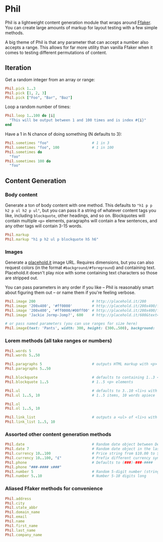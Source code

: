 # Phil

Phil is a lightweight content generation module that wraps around [Ffaker](https://github.com/EmmanuelOga/ffaker/tree/master/lib/ffaker). You can create large amounts of markup for layout testing with a few simple methods.

A big theme of Phil is that any parameter that can accept a number also accepts a range. This allows for far more utility than vanilla Ffaker when it comes to testing different permutations of content.

## Iteration

Get a random integer from an array or range:

```ruby
Phil.pick 1..3
Phil.pick [1, 2, 3]
Phil.pick ["Foo", "Bar", "Baz"]
```

Loop a random number of times:

```ruby
Phil.loop 1..100 do |i|
  "This will be output between 1 and 100 times and is index #{i}"
end
```

Have a 1 in N chance of doing something (N defaults to 3):

```ruby
Phil.sometimes "foo"                    # 1 in 3
Phil.sometimes "foo", 100               # 1 in 100
Phil.sometimes do
  "foo"
Phil.sometimes 100 do
  "foo"
```

## Content Generation

### Body content

Generate a ton of body content with one method. This defaults to
`"h1 p p h2 p ol h2 p ul"`, but you can pass it a string of whatever content tags you like,
including `blockquote`, other headings, and so on. Blockquotes will contain multiple `<p>` elements, paragraphs will contain a few sentences, and any other tags will contain 3-15 words.

```ruby
Phil.markup
Phil.markup "h1 p h2 ul p blockquote h5 h6"
```

### Images

Generate a [placehold.it](http://placehold.it) image URL. Requires dimensions, but you can also request colors (in the format `#background/#foreground`) and containing text. Placehold.it doesn't play nice with some containing text characters so those are stripped out.

You can pass parameters in any order if you like – Phil is reasonably smart about figuring them out – or name them if you're feeling verbose.

```ruby
Phil.image 200                          # http://placehold.it/200
Phil.image '200x400', '#ff0000'         # http://placehold.it/200x400/ff0000
Phil.image '200x400', '#ff0000/#00ff00' # http://placehold.it/200x400/ff0000/00ff00
Phil.image 'Jackie Jormp-Jomp?', 600    # http://placehold.it/600&text=Jackie+Jormp-Jomp

# or pass named parameters (you can use ranges for size here)
Phil.image(text: 'Pants', width: 300, height: (300..500), background: '#ff0000', foreground: '#0000ff')
```

### Lorem methods (all take ranges or numbers)

```ruby
Phil.words 5
Phil.words 5..50

Phil.paragraphs 5                       # outputs HTML markup with <p> elements
Phil.paragraphs 5..50

Phil.blockquote                         # defaults to containing 1..3 <p> elements
Phil.blockquote 1..5                    # 1..5 <p> elements

Phil.ul                                 # defaults to 3..10 <li>s with 3..15 words
Phil.ul 1..5, 10                        # 1..5 items, 10 words apiece

Phil.ol
Phil.ol 1..5, 10

Phil.link_list                          # outputs a <ul> of <li>s with <a>s inside
Phil.link_list 1..5, 10
```

### Assorted other content generation methods

```ruby
Phil.date                               # Random date object between Dec 31 1969 and now
Phil.date 7                             # Random date object in the last 7 days
Phil.currency 10..100                   # Price string from $10.00 to $100.00
Phil.currency 10..100, "£"              # Prefix different currency symbol
Phil.phone                              # Defaults to (###)-###-####
Phil.phone "###-#### x###"
Phil.number 5                           # Random 5-digit number (string)
Phil.number 5..10                       # Number 5-10 digits long
```

### Aliased Ffaker methods for convenience

```ruby
Phil.address
Phil.city
Phil.state_abbr
Phil.domain_name
Phil.email
Phil.name
Phil.first_name
Phil.last_name
Phil.company_name
```
